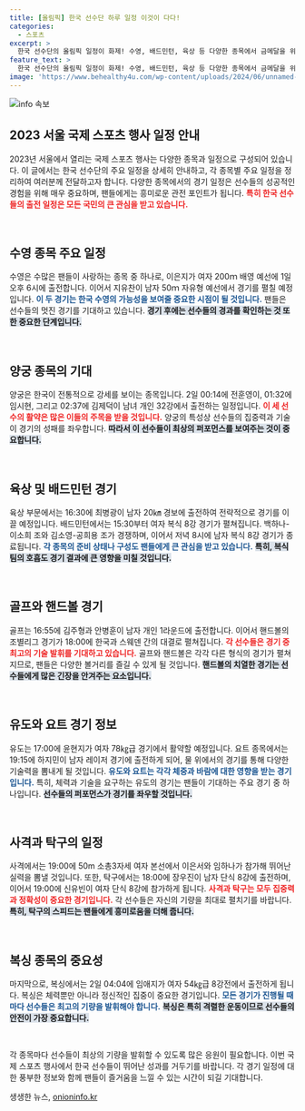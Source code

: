 ```yaml
---
title: [올림픽] 한국 선수단 하루 일정 이것이 다다!
categories:
  - 스포츠
excerpt: >
  한국 선수단의 올림픽 일정이 화제! 수영, 배드민턴, 육상 등 다양한 종목에서 금메달을 위한 경합이 펼쳐질 예정이다. 이은지, 지유찬 선수의 첫 경기부터 핫한 매치업까지, 놓치지 말아야 할 순간을 확인하세요!
feature_text: >
  한국 선수단의 올림픽 일정이 화제! 수영, 배드민턴, 육상 등 다양한 종목에서 금메달을 위한 경합이 펼쳐질 예정이다. 이은지, 지유찬 선수의 첫 경기부터 핫한 매치업까지, 놓치지 말아야 할 순간을 확인하세요!
image: 'https://www.behealthy4u.com/wp-content/uploads/2024/06/unnamed-file.png'
---
```


<p><img src="https://www.behealthy4u.com/wp-content/uploads/2024/06/unnamed-file.png" alt="info 속보" /></p>

<h2 data-ke-size="size26">2023 서울 국제 스포츠 행사 일정 안내</h2>

<p data-ke-size="size16">2023년 서울에서 열리는 국제 스포츠 행사는 다양한 종목과 일정으로 구성되어 있습니다. 이 글에서는 한국 선수단의 주요 일정을 상세히 안내하고, 각 종목별 주요 일정을 정리하여 여러분께 전달하고자 합니다. 다양한 종목에서의 경기 일정은 선수들의 성공적인 경험을 위해 매우 중요하며, 팬들에게는 흥미로운 관전 포인트가 됩니다. <b><span style="color: #ee2323;">특히 한국 선수들의 출전 일정은 모든 국민의 큰 관심을 받고 있습니다.</span></b></p>

<p data-ke-size="size16">&nbsp;</p>

<h2 data-ke-size="size26">수영 종목 주요 일정</h2>

<p data-ke-size="size16">수영은 수많은 팬들이 사랑하는 종목 중 하나로, 이은지가 여자 200ｍ 배영 예선에 1일 오후 6시에 출전합니다. 이어서 지유찬이 남자 50ｍ 자유형 예선에서 경기를 펼칠 예정입니다. <b><span style="color: #1a5490;">이 두 경기는 한국 수영의 가능성을 보여줄 중요한 시점이 될 것입니다.</span></b> 팬들은 선수들의 멋진 경기를 기대하고 있습니다. <b><span style="background-color: #21538527;">경기 후에는 선수들의 경과를 확인하는 것 또한 중요한 단계입니다.</span></b></p>

<p data-ke-size="size16">&nbsp;</p>

<h2 data-ke-size="size26">양궁 종목의 기대</h2>

<p data-ke-size="size16">양궁은 한국이 전통적으로 강세를 보이는 종목입니다. 2일 00:14에 전훈영이, 01:32에 임시현, 그리고 02:37에 김제덕이 남녀 개인 32강에서 출전하는 일정입니다. <b><span style="color: #ee2323;">이 세 선수의 활약은 많은 이들의 주목을 받을 것입니다.</span></b> 양궁의 특성상 선수들의 집중력과 기술이 경기의 성패를 좌우합니다. <b><span style="background-color: #21538527;">따라서 이 선수들이 최상의 퍼포먼스를 보여주는 것이 중요합니다.</span></b></p>

<p data-ke-size="size16">&nbsp;</p>

<h2 data-ke-size="size26">육상 및 배드민턴 경기</h2>

<p data-ke-size="size16">육상 부문에서는 16:30에 최병광이 남자 20㎞ 경보에 출전하여 전략적으로 경기를 이끌 예정입니다. 배드민턴에서는 15:30부터 여자 복식 8강 경기가 펼쳐집니다. 백하나-이소희 조와 김소영-공희용 조가 경쟁하며, 이어서 저녁 8시에 남자 복식 8강 경기가 종료됩니다. <b><span style="color: #1a5490;">각 종목의 준비 상태나 구성도 팬들에게 큰 관심을 받고 있습니다.</span></b> <b><span style="background-color: #21538527;">특히, 복식 팀의 호흡도 경기 결과에 큰 영향을 미칠 것입니다.</span></b></p>

<p data-ke-size="size16">&nbsp;</p>

<h2 data-ke-size="size26">골프와 핸드볼 경기</h2>

<p data-ke-size="size16">골프는 16:55에 김주형과 안병훈이 남자 개인 1라운드에 출전합니다. 이어서 핸드볼의 조별리그 경기가 18:00에 한국과 스웨덴 간의 대결로 펼쳐집니다. <b><span style="color: #ee2323;">각 선수들은 경기 중 최고의 기술 발휘를 기대하고 있습니다.</span></b> 골프와 핸드볼은 각각 다른 형식의 경기가 펼쳐지므로, 팬들은 다양한 볼거리를 즐길 수 있게 될 것입니다. <b><span style="background-color: #21538527;">핸드볼의 치열한 경기는 선수들에게 많은 긴장을 안겨주는 요소입니다.</span></b></p>

<p data-ke-size="size16">&nbsp;</p>

<h2 data-ke-size="size26">유도와 요트 경기 정보</h2>

<p data-ke-size="size16">유도는 17:00에 윤현지가 여자 78㎏급 경기에서 활약할 예정입니다. 요트 종목에서는 19:15에 하지민이 남자 레이저 경기에 출전하게 되어, 물 위에서의 경기를 통해 다양한 기술력을 뽐내게 될 것입니다. <b><span style="color: #1a5490;">유도와 요트는 각각 체중과 바람에 대한 영향을 받는 경기입니다.</span></b> 특히, 체력과 기술을 요구하는 유도의 경기는 팬들이 기대하는 주요 경기 중 하나입니다. <b><span style="background-color: #21538527;">선수들의 퍼포먼스가 경기를 좌우할 것입니다.</span></b></p>

<p data-ke-size="size16">&nbsp;</p>

<h2 data-ke-size="size26">사격과 탁구의 일정</h2>

<p data-ke-size="size16">사격에서는 19:00에 50m 소총3자세 여자 본선에서 이은서와 임하나가 참가해 뛰어난 실력을 뽐낼 것입니다. 또한, 탁구에서는 18:00에 장우진이 남자 단식 8강에 출전하며, 이어서 19:00에 신유빈이 여자 단식 8강에 참가하게 됩니다. <b><span style="color: #ee2323;">사격과 탁구는 모두 집중력과 정확성이 중요한 경기입니다.</span></b> 각 선수들은 자신의 기량을 최대로 펼치기를 바랍니다. <b><span style="background-color: #21538527;">특히, 탁구의 스피드는 팬들에게 흥미로움을 더해 줍니다.</span></b></p>

<p data-ke-size="size16">&nbsp;</p>

<h2 data-ke-size="size26">복싱 종목의 중요성</h2>

<p data-ke-size="size16">마지막으로, 복싱에서는 2일 04:04에 임애지가 여자 54㎏급 8강전에서 출전하게 됩니다. 복싱은 체력뿐만 아니라 정신적인 집중이 중요한 경기입니다. <b><span style="color: #1a5490;">모든 경기가 진행될 때마다 선수들은 최고의 기량을 발휘해야 합니다.</span></b> <b><span style="background-color: #21538527;">복싱은 특히 격렬한 운동이므로 선수들의 안전이 가장 중요합니다.</span></b></p>

<p data-ke-size="size16">&nbsp;</p>

<p data-ke-size="size16">각 종목마다 선수들이 최상의 기량을 발휘할 수 있도록 많은 응원이 필요합니다. 이번 국제 스포츠 행사에서 한국 선수들이 뛰어난 성과를 거두기를 바랍니다. 각 경기 일정에 대한 풍부한 정보와 함께 팬들이 즐거움을 느낄 수 있는 시간이 되길 기대합니다.</p>
생생한 뉴스, <a href="https://onioninfo.kr" rel="dofollow">onioninfo.kr</a>


